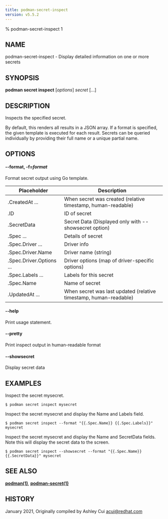 ```yaml
---
title: podman-secret-inspect
version: v5.5.2
---
```


% podman-secret-inspect 1

## NAME
podman\-secret\-inspect - Display detailed information on one or more secrets

## SYNOPSIS
**podman secret inspect** [*options*] *secret* [...]

## DESCRIPTION

Inspects the specified secret.

By default, this renders all results in a JSON array. If a format is specified, the given template is executed for each result.
Secrets can be queried individually by providing their full name or a unique partial name.

## OPTIONS

#### **--format**, **-f**=*format*

Format secret output using Go template.

| **Placeholder**          | **Description**                                                   |
|--------------------------|-------------------------------------------------------------------|
| .CreatedAt ...           | When secret was created (relative timestamp, human-readable)      |
| .ID                      | ID of secret                                                      |
| .SecretData              | Secret Data (Displayed only with --showsecret option)		       |
| .Spec ...                | Details of secret                                                 |
| .Spec.Driver ...         | Driver info                                                       |
| .Spec.Driver.Name        | Driver name (string)                                              |
| .Spec.Driver.Options ... | Driver options (map of driver-specific options)                   |
| .Spec.Labels ...         | Labels for this secret                                            |
| .Spec.Name               | Name of secret                                                    |
| .UpdatedAt ...           | When secret was last updated (relative timestamp, human-readable) |

#### **--help**

Print usage statement.

#### **--pretty**

Print inspect output in human-readable format

#### **--showsecret**

Display secret data

## EXAMPLES

Inspect the secret mysecret.
```
$ podman secret inspect mysecret
```

Inspect the secret mysecret and display the Name and Labels field.
```
$ podman secret inspect --format "{{.Spec.Name}} {{.Spec.Labels}}" mysecret
```

Inspect the secret mysecret and display the Name and SecretData fields. Note this will display the secret data to the screen.
```
$ podman secret inspect --showsecret --format "{{.Spec.Name}} {{.SecretData}}" mysecret
```

## SEE ALSO
**[podman(1)](podman.1.md)**, **[podman-secret(1)](podman-secret.1.md)**

## HISTORY
January 2021, Originally compiled by Ashley Cui <acui@redhat.com>
